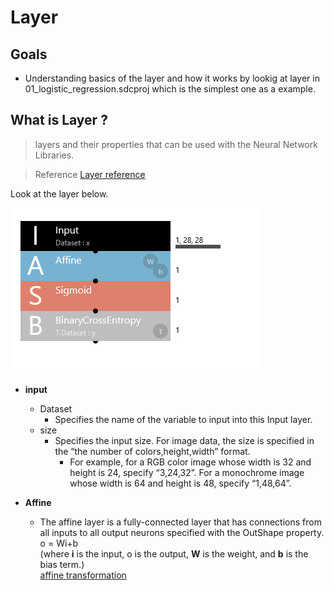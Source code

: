 Layer 
=====================================
## Goals
  - Understanding basics of the layer and how it works by lookig at layer in 01_logistic_regression.sdcproj which is the simplest one as a example.  

## What is Layer ?

> layers and their properties that can be used with the Neural Network Libraries.  

> Reference [Layer reference](https://support.dl.sony.com/391/)

Look at the layer below.

![](images/01_logistic_regression.sdcproj_layer.png)

- **input** 
  - Dataset
    - Specifies the name of the variable to input into this Input layer.
  - size
    - Specifies the input size.
For image data, the size is specified in the “the number of colors,height,width” format.
      - For example, for a RGB color image whose width is 32 and height is 24, specify “3,24,32”. For a monochrome image whose width is 64 and height is 48, specify “1,48,64”.  
  
- **Affine**
  - The affine layer is a fully-connected layer that has connections from all inputs to all output neurons specified with the OutShape property.  
o = Wi+b  
(where **i** is the input, o is the output, **W** is the weight, and **b** is the bias term.)  
[affine transformation](https://en.wikipedia.org/wiki/Affine_transformation#Representation)
